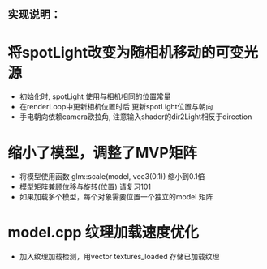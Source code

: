 ## 实现说明：
# 将spotLight改变为随相机移动的可变光源
- 初始化时, spotLight 使用与相机相同的位置常量
- 在renderLoop中更新相机位置时后 更新spotLight位置与朝向
- 手电朝向依赖camera欧拉角, 注意输入shader的dir2Light相反于direction

# 缩小了模型，调整了MVP矩阵
- 将模型使用函数 glm::scale(model, vec3(0.1)) 缩小到0.1倍
- 模型矩阵兼顾位移与旋转(位置) 请复习101
- 如果加载多个模型，每个对象需要位置一个独立的model 矩阵

# model.cpp 纹理加载速度优化
- 加入纹理加载检测，用vector<Texture> textures_loaded 存储已加载纹理